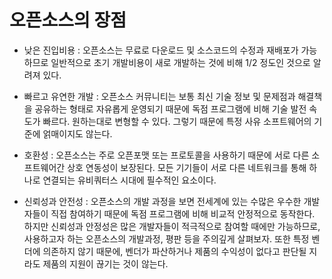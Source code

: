 오픈소스의 장점
===============

 * 낮은 진입비용 : 오픈소스는 무료로 다운로드 및 소스코드의 수정과 재배포가 가능하므로 일반적으로 초기 개발비용이 새로 개발하는 것에 비해 1/2 정도인 것으로 알려져 있다.

 * 빠르고 유연한 개발 : 오픈소스 커뮤니티는 보통 최신 기술 정보 및 문제점과 해결책을 공유하는 형태로 자유롭게 운영되기 때문에 독점 프로그램에 비해 기술 발전 속도가 빠르다. 원하는대로 변형할 수 있다. 그렇기 때문에 특정 사유 소프트웨어의 기준에 얽매이지도 않는다.

 * 호환성 : 오픈소스는 주로 오픈포맷 또는 프로토콜을 사용하기 때문에 서로 다른 소프트웨어간 상호 연동성이 보장된다. 모든 기기들이 서로 다른 네트워크를 통해 하나로 연결되는 유비쿼터스 시대에 필수적인 요소이다.

 * 신뢰성과 안전성 : 오픈소스의 개발 과정을 보면 전세계에 있는 수많은 우수한 개발자들이 직접 참여하기 때문에 독점 프로그램에 비해 비교적 안정적으로 동작한다. 하지만 신뢰성과 안정성은 많은 개발자들이 적극적으로 참여할 때에만 가능하므로, 사용하고자 하는 오픈소스의 개발과정, 평판 등을 주의깊게 살펴보자. 또한 특정 벤더에 의존하지 않기 때문에, 벤더가 파산하거나 제품의 수익성이 없다고 판단될 지라도 제품의 지원이 끊기는 것이 않는다. 
